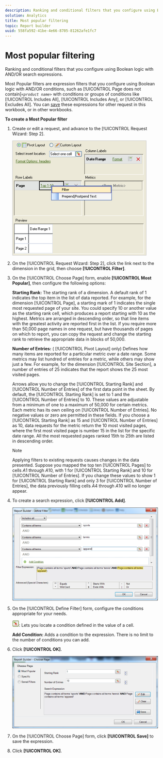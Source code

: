 ```yaml
---
description: Ranking and conditional filters that you configure using Boolean logic with AND/OR search expressions.
solution: Analytics
title: Most popular filtering
topic: Report builder
uuid: 558fa592-41be-4e66-8705-81262afe1fc7
---
```


# Most popular filtering

Ranking and conditional filters that you configure using Boolean logic with AND/OR search expressions.

Most Popular filters are expression filters that you configure using Boolean logic with AND/OR conditions, such as [!UICONTROL Page does not contain]*`<product name>`* with conditions or groups of conditions like [!UICONTROL Includes All], [!UICONTROL Includes Any], or [!UICONTROL Excludes All]. You can [save](/help/analyze/report-builder/layout/c-filter-dimensions/saved-filters.md) these expressions for other request in this workbook, or in other workbooks.

**To create a Most Popular filter** 

1. Create or edit a request, and advance to the [!UICONTROL Request Wizard: Step 2].

   ![Step Info](assets/dimension_filter.png)

1. On the [!UICONTROL Request Wizard: Step 2], click the link next to the dimension in the grid, then choose **[!UICONTROL Filter]**.
1. On the [!UICONTROL Choose Page] form, enable **[!UICONTROL Most Popular]**, then configure the following options:

   **Starting Rank:** The starting rank of a dimension. A default rank of 1 indicates the top item in the list of data reported. For example, for the dimension [!UICONTROL Page], a starting mark of 1 indicates the single most requested page of your site. You could specify 10 or another value as the starting rank cell, which produces a report starting with 10 as the highest. Metrics are arranged in descending order, so that line items with the greatest activity are reported first in the list. If you require more than 50,000 page names in one request, but have thousands of pages on which to report, you can copy the request and change the starting rank to retrieve the appropriate data in blocks of 50,000.

   **Number of Entries:** ( [!UICONTROL Pivot Layout] only) Defines how many items are reported for a particular metric over a date range. Some metrics may list hundred of entries for a metric, while others may show just a few. For example, for the dimension [!UICONTROL Site Section], a number of entries of 25 indicates that the report shows the 25 most visited pages.

   Arrows allow you to change the [!UICONTROL Starting Rank] and [!UICONTROL Number of Entries] of the first data point in the sheet. By default, the [!UICONTROL Starting Rank] is set to 1 and the [!UICONTROL Number of Entries] to 10. These values are adjustable from a minimum of one to a maximum of 50,000 for certain metrics. Each metric has its own ceiling on [!UICONTROL Number of Entries]. No negative values or zero are permitted in these fields. If you choose a [!UICONTROL Starting Rank] as 15 and [!UICONTROL Number of Entries] as 10, data requests for the metric return the 10 most visited pages, where the first most visited page is number 15 in the list for the specific date range. All the most requested pages ranked 15th to 25th are listed in descending order.

   >[!NOTE]
   >
   >Applying filters to existing requests causes changes in the data presented. Suppose you mapped the top ten [!UICONTROL Pages] to cells $A$1 through $A$10, with 1 for [!UICONTROL Starting Rank] and 10 for [!UICONTROL Number of Entries]. If you change these values to show 1 for [!UICONTROL Starting Rank] and only 3 for [!UICONTROL Number of Entries], the data previously filling cells $A$4 through $A$10 will no longer appear.

1. To create a search expression, click **[!UICONTROL Add]**.

   ![Step Info](assets/expressions_define_filter.png)

1. On the [!UICONTROL Define Filter] form, configure the conditions appropriate for your needs.

   ![select_cell_icon.png](assets/select_cell_icon.png): Lets you locate a condition defined in the value of a cell.

   **Add Condition:** Adds a condition to the expression. There is no limit to the number of conditions you can add.

1. Click **[!UICONTROL OK]**.

   ![Step Info](assets/choose_page_02.png)

1. On the [!UICONTROL Choose Page] form, click **[!UICONTROL Save]** to save the expression.
1. Click **[!UICONTROL OK]**.
